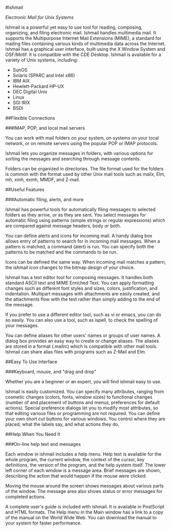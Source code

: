 #Ishmail

*Electronic Mail for Unix Systems*

Ishmail is a powerful yet easy to use tool for reading, composing, organizing, and filing electronic mail. Ishmail handles multimedia mail. It supports the Multipurpose Internet Mail Extensions (MIME), a standard for mailing files containing various kinds of multimedia data across the Internet. Ishmail has a graphical user interface, built using the X Window System and OSF/Motif. It is compatible with the CDE Desktop. Ishmail is available for a variety of Unix systems, including:

- SunOS
- Solaris (SPARC and Intel x86)
- IBM AIX
- Hewlett-Packard HP-UX
- DEC Digital Unix
- Linux
- SGI IRIX
- BSDI

##Flexible Connections

###IMAP, POP, and local mail servers

You can work with mail folders on your system, on systems on your local network, or on remote servers using the popular POP or IMAP protocols.

Ishmail lets you organize messages in folders, with various options for sorting the messages and searching through message contents.

Folders can be organized in directories. The file format used for the folders is common with the format used by other Unix mail tools such as mailx, Elm, mh, xmh, exmh, MMDF, and Z-mail.

##Useful Features

###Automatic filing, alerts, and more

Ishmail has powerful tools for automatically filing messages to selected folders as they arrive, or as they are sent. You select messages for automatic filing using patterns (simple strings or regular expressions) which are compared against message headers, body or both.

You can define alerts and icons for incoming mail. A handy dialog box allows entry of patterns to search for in incoming mail messages. When a pattern is matched, a command (alert) is run. You can specify both the patterns to be matched and the commands to be run.

Icons can be defined the same way. When incoming mail matches a pattern, the ishmail icon changes to the bitmap design of your choice.

Ishmail has a text editor tool for composing messages. It handles both standard ASCII text and MIME Enriched Text. You can apply formatting changes such as different font styles and sizes, colors, justification, and indentation. Multipart messages with attachments are easily created, and the attachments flow with the text rather than simply adding to the end of the message.

If you prefer to use a different editor tool, such as vi or emacs, you can do so easily. You can also use a tool, such as ispell, to check the spelling of your messages.

You can define aliases for other users' names or groups of user names. A dialog box provides an easy way to create or change aliases. The aliases are stored in a format (.mailrc) which is compatible with other mail tools. Ishmail can share alias files with programs such as Z-Mail and Elm.

##Easy To Use Interface

###Keyboard, mouse, and "drag and drop"

Whether you are a beginner or an expert, you will find ishmail easy to use.

Ishmail is easily customized. You can specify many attributes, ranging from cosmetic changes (colors, fonts, window sizes) to functional changes (number of and placement of buttons and menus, preferences for default actions). Special preference dialogs let you to modify most attributes, so that editing various files or programming are not required. You can define your own short cut buttons for various windows. You control where they are placed, what the labels say, and what actions they do.

##Help When You Need It

###On-line help text and messages

Each window in ishmail includes a help menu. Help text is available for the whole program, the current window, the context of the cursor, key definitions, the version of the program, and the help system itself. The lower left corner of each window is a message area. Brief messages are shown, describing the action that would happen if the mouse were clicked.

Moving the mouse around the screen shows messages about various parts of the window. The message area also shows status or error messages for completed actions.

A complete user's guide is included with ishmail. It is available in PostScript and HTML formats. The Help menu in the Main window has a link to a copy of the manual on the World Wide Web. You can download the manual to your system for faster performance.
